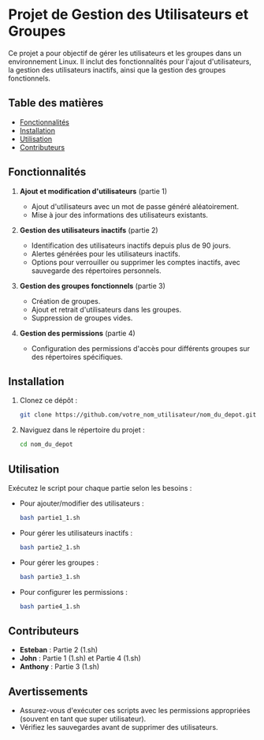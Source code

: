 # Projet de Gestion des Utilisateurs et Groupes

Ce projet a pour objectif de gérer les utilisateurs et les groupes dans un environnement Linux. Il inclut des fonctionnalités pour l'ajout d'utilisateurs, la gestion des utilisateurs inactifs, ainsi que la gestion des groupes fonctionnels.

## Table des matières

- [Fonctionnalités](#fonctionnalités)
- [Installation](#installation)
- [Utilisation](#utilisation)
- [Contributeurs](#contributeurs)

## Fonctionnalités

1. **Ajout et modification d'utilisateurs** (partie 1)
   - Ajout d'utilisateurs avec un mot de passe généré aléatoirement.
   - Mise à jour des informations des utilisateurs existants.

2. **Gestion des utilisateurs inactifs** (partie 2)
   - Identification des utilisateurs inactifs depuis plus de 90 jours.
   - Alertes générées pour les utilisateurs inactifs.
   - Options pour verrouiller ou supprimer les comptes inactifs, avec sauvegarde des répertoires personnels.

3. **Gestion des groupes fonctionnels** (partie 3)
   - Création de groupes.
   - Ajout et retrait d'utilisateurs dans les groupes.
   - Suppression de groupes vides.

4. **Gestion des permissions** (partie 4)
   - Configuration des permissions d'accès pour différents groupes sur des répertoires spécifiques.

## Installation

1. Clonez ce dépôt :
   ```bash
   git clone https://github.com/votre_nom_utilisateur/nom_du_depot.git
2. Naviguez dans le répertoire du projet :
    ```bash
    cd nom_du_depot

## Utilisation

Exécutez le script pour chaque partie selon les besoins :

- Pour ajouter/modifier des utilisateurs :
    ```bash
    bash partie1_1.sh
    ```

- Pour gérer les utilisateurs inactifs :
    ```bash
    bash partie2_1.sh
    ```

- Pour gérer les groupes :
    ```bash
    bash partie3_1.sh
    ```

- Pour configurer les permissions :
    ```bash
    bash partie4_1.sh
    ```

## Contributeurs

- **Esteban** : Partie 2 (1.sh)
- **John** : Partie 1 (1.sh) et Partie 4 (1.sh)
- **Anthony** : Partie 3 (1.sh)

## Avertissements

- Assurez-vous d'exécuter ces scripts avec les permissions appropriées (souvent en tant que super utilisateur).
- Vérifiez les sauvegardes avant de supprimer des utilisateurs.
